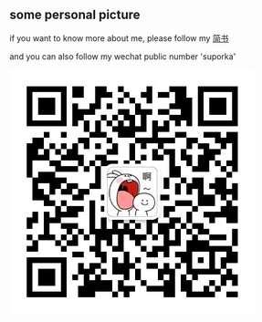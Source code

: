 ## some personal picture

if you want to know more about me, please follow my [简书](http://www.jianshu.com/u/ef4f2ba10608)

and you can also follow my wechat public number 'suporka'


![suporka](https://raw.githubusercontent.com/zxpsuper/picture/master/suporka.jpg)
